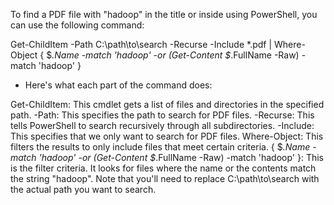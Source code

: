 To find a PDF file with "hadoop" in the title or inside using PowerShell, you can use the following command:


Get-ChildItem -Path C:\path\to\search -Recurse -Include *.pdf | Where-Object { $_.Name -match 'hadoop' -or (Get-Content $_.FullName -Raw) -match 'hadoop' }


- Here's what each part of the command does:

Get-ChildItem: This cmdlet gets a list of files and directories in the specified path.
-Path: This specifies the path to search for PDF files.
-Recurse: This tells PowerShell to search recursively through all subdirectories.
-Include: This specifies that we only want to search for PDF files.
Where-Object: This filters the results to only include files that meet certain criteria.
{ $_.Name -match 'hadoop' -or (Get-Content $_.FullName -Raw) -match 'hadoop' }: This is the filter criteria. It looks for files where the name or the contents match the string "hadoop".
Note that you'll need to replace C:\path\to\search with the actual path you want to search.





